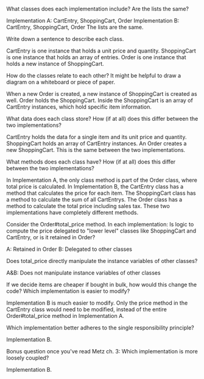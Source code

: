What classes does each implementation include? Are the lists the same?

Implementation A: CartEntry, ShoppingCart, Order
Implementation B: CartEntry, ShoppingCart, Order
The lists are the same.

Write down a sentence to describe each class.

CartEntry is one instance that holds a unit price and quantity.
ShoppingCart is one instance that holds an array of entries.
Order is one instance that holds a new instance of ShoppingCart.

How do the classes relate to each other? It might be helpful to draw a diagram on a whiteboard or piece of paper.

When a new Order is created, a new instance of ShoppingCart is created as well. Order holds the ShoppingCart. Inside the ShoppingCart is an array of CartEntry instances, which hold specific item information. 

What data does each class store? How (if at all) does this differ between the two implementations?

CartEntry holds the data for a single item and its unit price and quantity. ShoppingCart holds an array of CartEntry instances. An Order creates a new ShoppingCart. This is the same between the two implementations. 

What methods does each class have? How (if at all) does this differ between the two implementations?

In Implementation A, the only class method is part of the Order class, where total price is calculated.
In Implementation B, the CartEntry class has a method that calculates the price for each item. The ShoppingCart class has a method to calculate the sum of all CartEntrys. The Order class has a method to calculate the total price including sales tax. 
These two implementations have completely different methods. 

Consider the Order#total_price method. In each implementation:
Is logic to compute the price delegated to "lower level" classes like ShoppingCart and CartEntry, or is it retained in Order?

A: Retained in Order
B: Delegated to other classes

Does total_price directly manipulate the instance variables of other classes?

A&B: Does not manipulate instance variables of other classes

If we decide items are cheaper if bought in bulk, how would this change the code? Which implementation is easier to modify?

Implementation B is much easier to modify. Only the price method in the CartEntry class would need to be modified, instead of the entire Order#total_price method in Implementation A. 

Which implementation better adheres to the single responsibility principle?

Implementation B. 

Bonus question once you've read Metz ch. 3: Which implementation is more loosely coupled?

Implementation B.